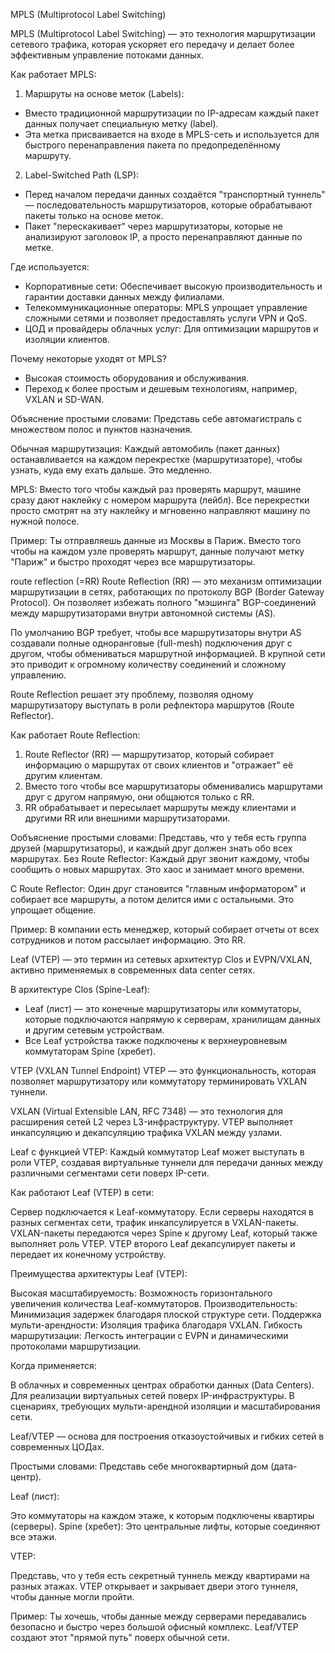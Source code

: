 MPLS (Multiprotocol Label Switching)

MPLS (Multiprotocol Label Switching) — это технология маршрутизации сетевого трафика, которая ускоряет его передачу и делает более эффективным управление потоками данных.

Как работает MPLS:

1) Маршруты на основе меток (Labels):
- Вместо традиционной маршрутизации по IP-адресам каждый пакет данных получает специальную метку (label).
- Эта метка присваивается на входе в MPLS-сеть и используется для быстрого перенаправления пакета по предопределённому маршруту.

2) Label-Switched Path (LSP):
- Перед началом передачи данных создаётся "транспортный туннель" — последовательность маршрутизаторов, которые обрабатывают пакеты только на основе меток.
- Пакет "перескакивает" через маршрутизаторы, которые не анализируют заголовок IP, а просто перенаправляют данные по метке.

Где используется:
- Корпоративные сети: Обеспечивает высокую производительность и гарантии доставки данных между филиалами.
- Телекоммуникационные операторы: MPLS упрощает управление сложными сетями и позволяет предоставлять услуги VPN и QoS.
- ЦОД и провайдеры облачных услуг: Для оптимизации маршрутов и изоляции клиентов.

Почему некоторые уходят от MPLS?
- Высокая стоимость оборудования и обслуживания.
- Переход к более простым и дешевым технологиям, например, VXLAN и SD-WAN.

Объяснение простыми словами:
Представь себе автомагистраль с множеством полос и пунктов назначения.

Обычная маршрутизация:
Каждый автомобиль (пакет данных) останавливается на каждом перекрестке (маршрутизаторе), чтобы узнать, куда ему ехать дальше. Это медленно.

MPLS:
Вместо того чтобы каждый раз проверять маршрут, машине сразу дают наклейку с номером маршрута (лейбл). Все перекрестки просто смотрят на эту наклейку и мгновенно направляют машину по нужной полосе.

Пример:
Ты отправляешь данные из Москвы в Париж. Вместо того чтобы на каждом узле проверять маршрут, данные получают метку "Париж" и быстро проходят через все маршрутизаторы.

route reflection (=RR)
Route Reflection (RR) — это механизм оптимизации маршрутизации в сетях, работающих по протоколу BGP (Border Gateway Protocol). Он позволяет избежать полного "мэшинга" BGP-соединений между маршрутизаторами внутри автономной системы (AS).

По умолчанию BGP требует, чтобы все маршрутизаторы внутри AS создавали полные одноранговые (full-mesh) подключения друг с другом, чтобы обмениваться маршрутной информацией. В крупной сети это приводит к огромному количеству соединений и сложному управлению.

Route Reflection решает эту проблему, позволяя одному маршрутизатору выступать в роли рефлектора маршрутов (Route Reflector).

Как работает Route Reflection:
1) Route Reflector (RR) — маршрутизатор, который собирает информацию о маршрутах от своих клиентов и "отражает" её другим клиентам.
2) Вместо того чтобы все маршрутизаторы обменивались маршрутами друг с другом напрямую, они общаются только с RR.
3) RR обрабатывает и пересылает маршруты между клиентами и другими RR или внешними маршрутизаторами.

Ообъяснение простыми словами:
Представь, что у тебя есть группа друзей (маршрутизаторы), и каждый друг должен знать обо всех маршрутах.
Без Route Reflector:
Каждый друг звонит каждому, чтобы сообщить о новых маршрутах. Это хаос и занимает много времени.

С Route Reflector:
Один друг становится "главным информатором" и собирает все маршруты, а потом делится ими с остальными. Это упрощает общение.

Пример:
В компании есть менеджер, который собирает отчеты от всех сотрудников и потом рассылает информацию. Это RR.

Leaf (VTEP) 
— это термин из сетевых архитектур Clos и EVPN/VXLAN, активно применяемых в современных data center сетях.

В архитектуре Clos (Spine-Leaf):

- Leaf (лист) — это конечные маршрутизаторы или коммутаторы, которые подключаются напрямую к серверам, хранилищам данных и другим сетевым устройствам.
- Все Leaf устройства также подключены к верхнеуровневым коммутаторам Spine (хребет).

VTEP (VXLAN Tunnel Endpoint)
VTEP — это функциональность, которая позволяет маршрутизатору или коммутатору терминировать VXLAN туннели.

VXLAN (Virtual Extensible LAN, RFC 7348) — это технология для расширения сетей L2 через L3-инфраструктуру.
VTEP выполняет инкапсуляцию и декапсуляцию трафика VXLAN между узлами.

Leaf с функцией VTEP:
Каждый коммутатор Leaf может выступать в роли VTEP, создавая виртуальные туннели для передачи данных между различными сегментами сети поверх IP-сети.

Как работают Leaf (VTEP) в сети:

Сервер подключается к Leaf-коммутатору.
Если серверы находятся в разных сегментах сети, трафик инкапсулируется в VXLAN-пакеты.
VXLAN-пакеты передаются через Spine к другому Leaf, который также выполняет роль VTEP.
VTEP второго Leaf декапсулирует пакеты и передает их конечному устройству.

Преимущества архитектуры Leaf (VTEP):

Высокая масштабируемость: Возможность горизонтального увеличения количества Leaf-коммутаторов.
Производительность: Минимизация задержек благодаря плоской структуре сети.
Поддержка мульти-арендности: Изоляция трафика благодаря VXLAN.
Гибкость маршрутизации: Легкость интеграции с EVPN и динамическими протоколами маршрутизации.

Когда применяется:

В облачных и современных центрах обработки данных (Data Centers).
Для реализации виртуальных сетей поверх IP-инфраструктуры.
В сценариях, требующих мульти-арендной изоляции и масштабирования сети.

Leaf/VTEP — основа для построения отказоустойчивых и гибких сетей в современных ЦОДах.

Простыми словами:
Представь себе многоквартирный дом (дата-центр).

Leaf (лист):

Это коммутаторы на каждом этаже, к которым подключены квартиры (серверы).
Spine (хребет):
Это центральные лифты, которые соединяют все этажи.

VTEP:

Представь, что у тебя есть секретный туннель между квартирами на разных этажах. VTEP открывает и закрывает двери этого туннеля, чтобы данные могли пройти.

Пример:
Ты хочешь, чтобы данные между серверами передавались безопасно и быстро через большой офисный комплекс. Leaf/VTEP создают этот "прямой путь" поверх обычной сети.


